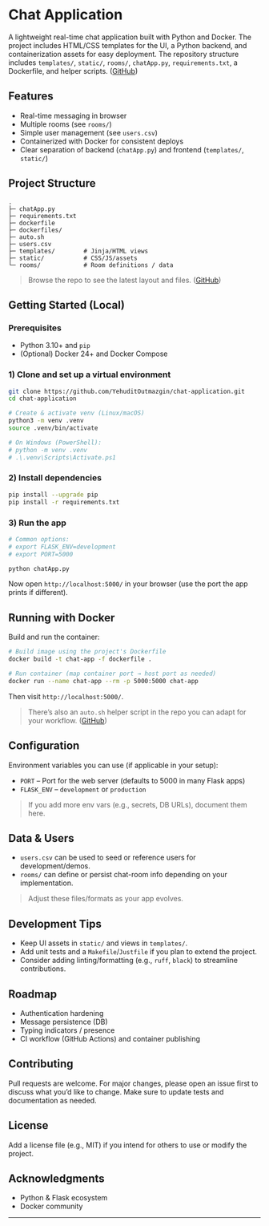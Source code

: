 # Chat Application

A lightweight real-time chat application built with Python and Docker. The project includes HTML/CSS templates for the UI, a Python backend, and containerization assets for easy deployment. The repository structure includes `templates/`, `static/`, `rooms/`, `chatApp.py`, `requirements.txt`, a Dockerfile, and helper scripts. ([GitHub][1])

## Features

* Real-time messaging in browser
* Multiple rooms (see `rooms/`)
* Simple user management (see `users.csv`)
* Containerized with Docker for consistent deploys
* Clear separation of backend (`chatApp.py`) and frontend (`templates/`, `static/`)

## Project Structure

```
.
├─ chatApp.py
├─ requirements.txt
├─ dockerfile
├─ dockerfiles/
├─ auto.sh
├─ users.csv
├─ templates/        # Jinja/HTML views
├─ static/           # CSS/JS/assets
└─ rooms/            # Room definitions / data
```

> Browse the repo to see the latest layout and files. ([GitHub][1])

## Getting Started (Local)

### Prerequisites

* Python 3.10+ and `pip`
* (Optional) Docker 24+ and Docker Compose

### 1) Clone and set up a virtual environment

```bash
git clone https://github.com/YehuditOutmazgin/chat-application.git
cd chat-application

# Create & activate venv (Linux/macOS)
python3 -m venv .venv
source .venv/bin/activate

# On Windows (PowerShell):
# python -m venv .venv
# .\.venv\Scripts\Activate.ps1
```

### 2) Install dependencies

```bash
pip install --upgrade pip
pip install -r requirements.txt
```

### 3) Run the app

```bash
# Common options:
# export FLASK_ENV=development
# export PORT=5000

python chatApp.py
```

Now open `http://localhost:5000/` in your browser (use the port the app prints if different).

## Running with Docker

Build and run the container:

```bash
# Build image using the project's Dockerfile
docker build -t chat-app -f dockerfile .

# Run container (map container port → host port as needed)
docker run --name chat-app --rm -p 5000:5000 chat-app
```

Then visit `http://localhost:5000/`.

> There’s also an `auto.sh` helper script in the repo you can adapt for your workflow. ([GitHub][1])

## Configuration

Environment variables you can use (if applicable in your setup):

* `PORT` – Port for the web server (defaults to 5000 in many Flask apps)
* `FLASK_ENV` – `development` or `production`

> If you add more env vars (e.g., secrets, DB URLs), document them here.

## Data & Users

* `users.csv` can be used to seed or reference users for development/demos.
* `rooms/` can define or persist chat-room info depending on your implementation.

> Adjust these files/formats as your app evolves.

## Development Tips

* Keep UI assets in `static/` and views in `templates/`.
* Add unit tests and a `Makefile`/`Justfile` if you plan to extend the project.
* Consider adding linting/formatting (e.g., `ruff`, `black`) to streamline contributions.

## Roadmap

* Authentication hardening
* Message persistence (DB)
* Typing indicators / presence
* CI workflow (GitHub Actions) and container publishing

## Contributing

Pull requests are welcome. For major changes, please open an issue first to discuss what you’d like to change. Make sure to update tests and documentation as needed.

## License

Add a license file (e.g., MIT) if you intend for others to use or modify the project.

## Acknowledgments

* Python & Flask ecosystem
* Docker community

---

[1]: https://github.com/YehuditOutmazgin/chat-application "GitHub - YehuditOutmazgin/chat-application: A project in git and docker"
